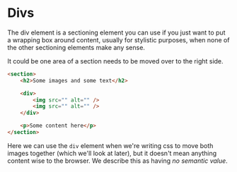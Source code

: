 # Divs

The div element is a sectioning element you can use if you just want to put a wrapping box around content, usually for stylistic purposes, when none of the other sectioning elements make any sense.

It could be one area of a section needs to be moved over to the right side.

```html
<section>
	<h2>Some images and some text</h2>

	<div>
		<img src="" alt="" />
		<img src="" alt="" />
	</div>

	<p>Some content here</p>
</section>
```

Here we can use the `div` element when we're writing css to move both images together (which we'll look at later), but it doesn't mean anything content wise to the browser. We describe this as having _no semantic value_.